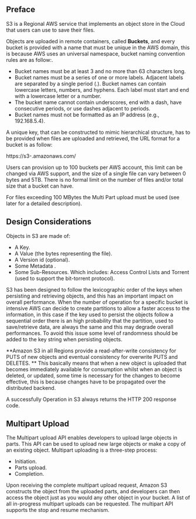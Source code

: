 ## Preface

S3 is a Regional AWS service that implements an object store in the Cloud that users can use to save their files.

Objects are uploaded in remote containers, called **Buckets**, and every bucket is provided with a name that must be unique in the AWS domain, this is because AWS uses an universal namespace, bucket naming convention rules are as follow:.

- Bucket names must be at least 3 and no more than 63 characters long.
- Bucket names must be a series of one or more labels. Adjacent labels are separated by a single period (.). Bucket names can contain lowercase letters, numbers, and hyphens. Each label must start and end with a lowercase letter or a number.
- The bucket name cannot contain underscores, end with a dash, have consecutive periods, or use dashes adjacent to periods.
- Bucket names must not be formatted as an IP address (e.g., 192.168.5.4).

A unique key, that can be constructed to mimic hierarchical structure, has to be provided when files are uploaded and retrieved, the URL format for a bucket is as follow:

https://s3-<region>.amazonaws.com/<bucket name>

Users can provision up to 100 buckets per AWS account, this limit can be changed via AWS support, and the size of a single file can vary between 0 bytes and 5TB. There is no formal limit on the number of files and/or total size that a bucket can have.

For files exceeding 100 MBytes the Multi Part upload must be used (see later for a detailed description).

## Design Considerations

Objects in S3 are made of:
- A Key.
- A Value (the bytes representing the file).
- A Version id (optional).
- Some Metadata .
- Some Sub-Resources. Which includes: Access Control Lists and Torrent (used to support the bit-torrent protocol).

S3 has been designed to follow the lexicographic order of the keys when persisting and retrieving objects, and this has an important impact on overall performance.
When the number of operation for a specific bucket is intensive AWS can decide to create partitions to allow a faster access to the information, in this case if the key used to persist the objects follow a sequential order there is an high probability that the partition, used to save/retrieve data, are always the same and this may degrade overall performances.
To avoid this issue some level of randomness should be added to the key string when persisting objects.

**Amazon S3 in all Regions provide a read-after-write consistency for PUTS of new objects and eventual consistency for overwrite PUTS and DELETES. **
This basically means that when a new object is uploaded that becomes immediately available for consumption whilst when an object is deleted, or updated, some time is necessary for the changes to become effective, this is because changes have to be propagated over the distributed backend.

A successfully Operation in S3 always returns the HTTP 200 response code.

## Multipart Upload

The Multipart upload API enables developers to upload large objects in parts. This API can be used to upload new large objects or make a copy of an existing object. Multipart uploading is a three-step process:
- Initiation.
- Parts upload.
- Completion.

Upon receiving the complete multipart upload request, Amazon S3 constructs the object from the uploaded parts, and developers can then access the object just as you would any other object in your bucket.
A list of all in-progress multipart uploads can be requested. The multipart API supports the stop and resume mechanism.